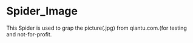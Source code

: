 # Spider_Image
This Spider is used to  grap the picture(.jpg) from qiantu.com.(for testing and not-for-profit.
